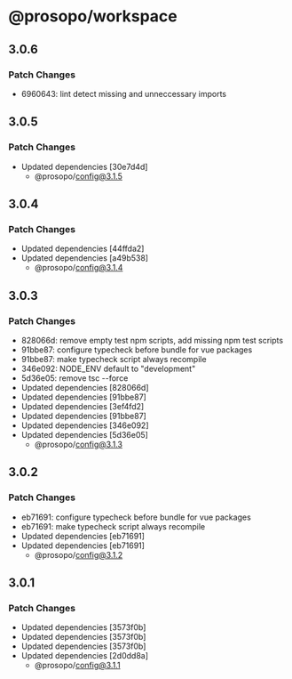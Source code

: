# @prosopo/workspace

## 3.0.6
### Patch Changes

- 6960643: lint detect missing and unneccessary imports

## 3.0.5
### Patch Changes

- Updated dependencies [30e7d4d]
  - @prosopo/config@3.1.5

## 3.0.4
### Patch Changes

- Updated dependencies [44ffda2]
- Updated dependencies [a49b538]
  - @prosopo/config@3.1.4

## 3.0.3
### Patch Changes

- 828066d: remove empty test npm scripts, add missing npm test scripts
- 91bbe87: configure typecheck before bundle for vue packages
- 91bbe87: make typecheck script always recompile
- 346e092: NODE_ENV default to "development"
- 5d36e05: remove tsc --force
- Updated dependencies [828066d]
- Updated dependencies [91bbe87]
- Updated dependencies [3ef4fd2]
- Updated dependencies [91bbe87]
- Updated dependencies [346e092]
- Updated dependencies [5d36e05]
  - @prosopo/config@3.1.3

## 3.0.2
### Patch Changes

- eb71691: configure typecheck before bundle for vue packages
- eb71691: make typecheck script always recompile
- Updated dependencies [eb71691]
- Updated dependencies [eb71691]
  - @prosopo/config@3.1.2

## 3.0.1
### Patch Changes

- Updated dependencies [3573f0b]
- Updated dependencies [3573f0b]
- Updated dependencies [3573f0b]
- Updated dependencies [2d0dd8a]
  - @prosopo/config@3.1.1
